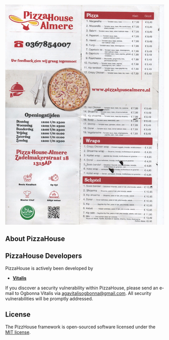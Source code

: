 <p align="center"><img src="flyer.jpg" width="800"></p>

## About PizzaHouse



## PizzaHouse Developers

PizzaHouse is actively been developed by

- **[Vitalis](https://vivvaa.com/)**


If you discover a security vulnerability within PizzaHouse, please send an e-mail to Ogbonna Vitalis via [agavitalisogbonna@gmail.com](mailto:agavitalisogbonna@gmail.com). All security vulnerabilities will be promptly addressed.

## License

The PizzHouse framework is open-sourced software licensed under the [MIT license](https://opensource.org/licenses/MIT).

